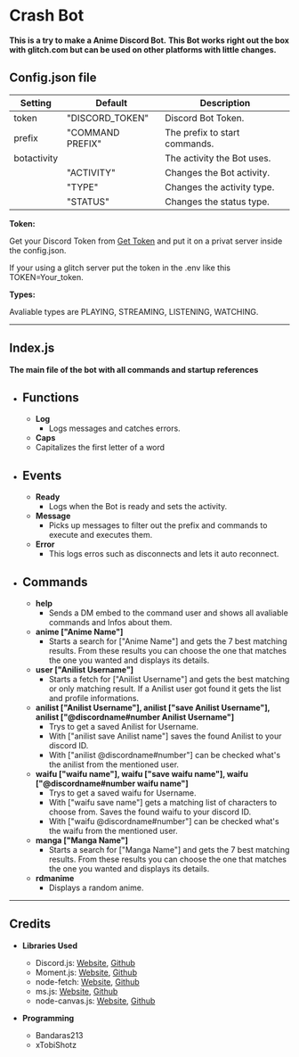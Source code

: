 # Crash Bot
**This is a try to make a Anime Discord Bot.**
**This Bot works right out the box with glitch.com but can be used on other platforms with little changes.**

## Config.json file
| Setting | Default | Description |
| ---------------- | ------------ | ------------ |
| token | "DISCORD_TOKEN" | Discord Bot Token. |
| prefix | "COMMAND PREFIX" | The prefix to start commands. |
| botactivity | | The activity the Bot uses. |
| | "ACTIVITY" | Changes the Bot activity. |
| | "TYPE" | Changes the activity type. |
| | "STATUS" | Changes the status type. |

**Token:**

Get your Discord Token from [Get Token](https://discordapp.com/developers) and put it on a privat server inside the config.json.

If your using a glitch server put the token in the .env like this TOKEN=Your_token.

**Types:**

Avaliable types are PLAYING, STREAMING, LISTENING, WATCHING.

---

## Index.js
**The main file of the bot with all commands and startup references**

* ## Functions
  - **Log**
	+ Logs messages and catches errors.
  - **Caps**
  + Capitalizes the first letter of a word

- ## Events
	+ **Ready**
	  * Logs when the Bot is ready and sets the activity.
	+ **Message**
		* Picks up messages to filter out the prefix and commands to execute and executes them.
	+ **Error**
		* This logs erros such as disconnects and lets it auto reconnect.

- ## Commands
  + **help**
     * Sends a DM embed to the command user and shows all avaliable commands and Infos about them.
  + **anime ["Anime Name"]**
     * Starts a search for ["Anime Name"] and gets the 7 best matching results. From these results you can choose the one that matches the one you wanted and displays its details.
  + **user ["Anilist Username"]**
     * Starts a fetch for ["Anilist Username"] and gets the best matching or only matching result. If a Anilist user got found it gets the list and profile informations.
  + **anilist ["Anilist Username"], anilist ["save Anilist Username"], anilist ["@discordname#number Anilist Username"]**
     * Trys to get a saved Anilist for Username.
     * With ["anilist save Anilist name"] saves the found Anilist to your discord ID.
     * With ["anilist @discordname#number"] can be checked what's the anilist from the mentioned user.
   + **waifu ["waifu name"], waifu ["save waifu name"], waifu ["@discordname#number waifu name"]**
     * Trys to get a saved waifu for Username.
     * With ["waifu save name"] gets a matching list of characters to choose from. Saves the found waifu to your discord ID.
     * With ["waifu @discordname#number"] can be checked what's the waifu from the mentioned user.
  + **manga ["Manga Name"]**
     * Starts a search for ["Manga Name"] and gets the 7 best matching results. From these results you can choose the one that matches the one you wanted and displays its details.
  + **rdmanime**
     * Displays a random anime.
---
			
## Credits

* **Libraries Used**
  - Discord.js: [Website](https://discord.js.org/#/), [Github](https://github.com/discordjs/discord.js)
  - Moment.js: [Website](http://momentjs.com/), [Github](https://github.com/moment/moment/)
  - node-fetch: [Website](https://www.npmjs.com/package/node-fetch/), [Github](https://github.com/bitinn/node-fetch)
  - ms.js: [Website](https://npmjs.com/ms), [Github](https://github.com/zeit/ms)
  - node-canvas.js: [Website](https://www.npmjs.com/package/canvas), [Github](https://github.com/Automattic/node-canvas)

* **Programming**
  - Bandaras213
  - xTobiShotz